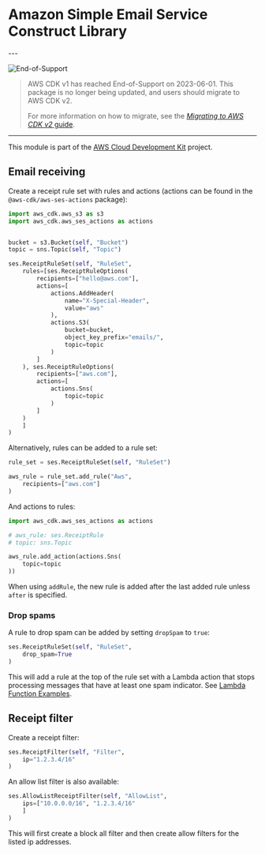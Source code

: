 # Amazon Simple Email Service Construct Library

<!--BEGIN STABILITY BANNER-->---


![End-of-Support](https://img.shields.io/badge/End--of--Support-critical.svg?style=for-the-badge)

> AWS CDK v1 has reached End-of-Support on 2023-06-01.
> This package is no longer being updated, and users should migrate to AWS CDK v2.
>
> For more information on how to migrate, see the [*Migrating to AWS CDK v2* guide](https://docs.aws.amazon.com/cdk/v2/guide/migrating-v2.html).

---
<!--END STABILITY BANNER-->

This module is part of the [AWS Cloud Development Kit](https://github.com/aws/aws-cdk) project.

## Email receiving

Create a receipt rule set with rules and actions (actions can be found in the
`@aws-cdk/aws-ses-actions` package):

```python
import aws_cdk.aws_s3 as s3
import aws_cdk.aws_ses_actions as actions


bucket = s3.Bucket(self, "Bucket")
topic = sns.Topic(self, "Topic")

ses.ReceiptRuleSet(self, "RuleSet",
    rules=[ses.ReceiptRuleOptions(
        recipients=["hello@aws.com"],
        actions=[
            actions.AddHeader(
                name="X-Special-Header",
                value="aws"
            ),
            actions.S3(
                bucket=bucket,
                object_key_prefix="emails/",
                topic=topic
            )
        ]
    ), ses.ReceiptRuleOptions(
        recipients=["aws.com"],
        actions=[
            actions.Sns(
                topic=topic
            )
        ]
    )
    ]
)
```

Alternatively, rules can be added to a rule set:

```python
rule_set = ses.ReceiptRuleSet(self, "RuleSet")

aws_rule = rule_set.add_rule("Aws",
    recipients=["aws.com"]
)
```

And actions to rules:

```python
import aws_cdk.aws_ses_actions as actions

# aws_rule: ses.ReceiptRule
# topic: sns.Topic

aws_rule.add_action(actions.Sns(
    topic=topic
))
```

When using `addRule`, the new rule is added after the last added rule unless `after` is specified.

### Drop spams

A rule to drop spam can be added by setting `dropSpam` to `true`:

```python
ses.ReceiptRuleSet(self, "RuleSet",
    drop_spam=True
)
```

This will add a rule at the top of the rule set with a Lambda action that stops processing messages that have at least one spam indicator. See [Lambda Function Examples](https://docs.aws.amazon.com/ses/latest/DeveloperGuide/receiving-email-action-lambda-example-functions.html).

## Receipt filter

Create a receipt filter:

```python
ses.ReceiptFilter(self, "Filter",
    ip="1.2.3.4/16"
)
```

An allow list filter is also available:

```python
ses.AllowListReceiptFilter(self, "AllowList",
    ips=["10.0.0.0/16", "1.2.3.4/16"
    ]
)
```

This will first create a block all filter and then create allow filters for the listed ip addresses.
